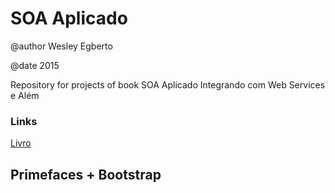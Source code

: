 SOA Aplicado
==========
@author Wesley Egberto

@date 2015


Repository for projects of book SOA Aplicado Integrando com Web Services e Além




### Links ###
[Livro](http://www.casadocodigo.com.br/products/livro-soa-webservices)


## Primefaces + Bootstrap ##
